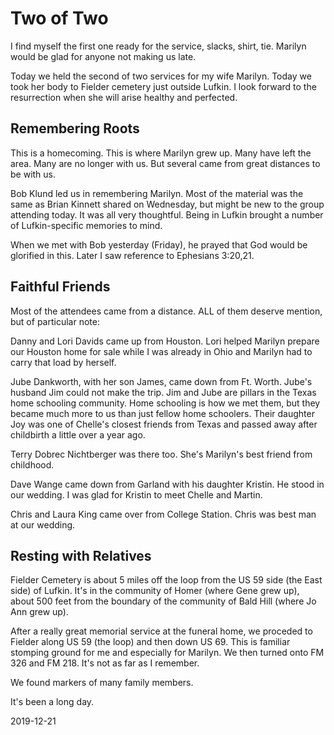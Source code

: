 # Two of Two

I find myself the first one ready for the service,
slacks, shirt, tie. Marilyn would be glad for anyone not making us late.

Today we held the second of two services for my wife Marilyn.
Today we took her body to Fielder cemetery just outside Lufkin.
I look forward to the resurrection when she will arise healthy
and perfected.

## Remembering Roots

This is a homecoming. This is where Marilyn grew up.
Many have left the area. Many are no longer with us.
But several came from great distances to be with us.

Bob Klund led us in remembering Marilyn. Most of the material
was the same as Brian Kinnett shared on Wednesday, but might be
new to the group attending today. It was all very thoughtful.
Being in Lufkin brought a number of Lufkin-specific memories to mind.

When we met with Bob yesterday (Friday), he prayed that God would be
glorified in this. Later I saw reference to Ephesians 3:20,21.

## Faithful Friends

Most of the attendees came from a distance. 
ALL of them deserve mention, but of particular note:

Danny and Lori Davids came up from Houston.
Lori helped Marilyn prepare our Houston home for sale while I was
already in Ohio and Marilyn had to carry that load by herself.

Jube Dankworth, with her son James, came down from Ft. Worth.
Jube's husband Jim could not make the trip. Jim and Jube are pillars
in the Texas home schooling community. Home schooling is how we met them,
but they became much more to us than just fellow home schoolers.
Their daughter Joy was one of Chelle's closest friends from Texas
and passed away after childbirth a little over a year ago.

Terry Dobrec Nichtberger was there too.
She's Marilyn's best friend from childhood.

Dave Wange came down from Garland with his daughter Kristin.
He stood in our wedding. I was glad for Kristin to meet Chelle and Martin.

Chris and Laura King came over from College Station.
Chris was best man at our wedding.

## Resting with Relatives

Fielder Cemetery is about 5 miles off the loop from the US 59 side
(the East side) of Lufkin. It's in the community of Homer (where Gene
grew up), about 500 feet from the boundary of the community of Bald Hill
(where Jo Ann grew up).

After a really great memorial service at the funeral home,
we proceded to Fielder along US 59 (the loop) and then down US 69.
This is familiar stomping ground for me and especially for Marilyn.
We then turned onto FM 326 and FM 218. It's not as far as I remember.

We found markers of many family members.

It's been a long day.

2019-12-21


